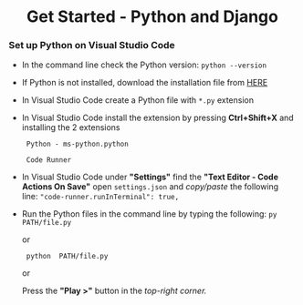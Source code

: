 <h1 align="center">Get Started - Python and Django</h1>

### Set up Python on Visual Studio Code

* In the command line check the Python version:
```python --version```

* If Python is not installed, download the installation file from [HERE](https://www.python.org/downloads/)

* In Visual Studio Code create a Python file with ```*.py``` extension

* In Visual Studio Code install the extension by pressing **Ctrl+Shift+X** and installing the 2 extensions

    ``` Python - ms-python.python```

    ``` Code Runner```

* In  Visual Studio Code under **"Settings"** find the **"Text Editor - Code Actions On Save"** open ```settings.json``` and _copy/paste_ the following line:
```"code-runner.runInTerminal": true,```

* Run the Python files in the command line by typing the following:
    ```py PATH/file.py```

    or
    
    ``` python  PATH/file.py```
    
    or
    
    Press the **"Play >"** button in the _top-right corner._

    